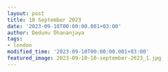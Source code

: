 ```yaml
---
layout: post
title: 10 September 2023
date: '2023-09-10T00:00:00.001+03:00'
author: Dedunu Dhananjaya
tags:
- london
modified_time: '2023-09-10T00:00:00.001+03:00'
featured_image: 2023-09-10-10-september-2023_1.jpg
---
```

